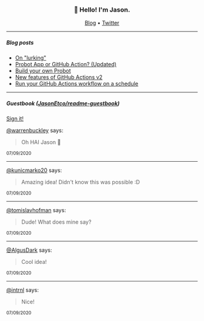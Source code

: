 <h3 align="center">👋 Hello! I'm Jason.</h3>

<p align="center">
  <a href="https://jasonet.co">Blog</a> •
  <a href="https://twitter.com/JasonEtco">Twitter</a>
</p>

---

##### Blog posts

<!--START_SECTION:posts-->
* [On &quot;lurking&quot;](https:&#x2F;&#x2F;jasonet.co&#x2F;posts&#x2F;on-lurking&#x2F;)
* [Probot App or GitHub Action? (Updated)](https:&#x2F;&#x2F;jasonet.co&#x2F;posts&#x2F;probot-app-or-github-action-v2&#x2F;)
* [Build your own Probot](https:&#x2F;&#x2F;jasonet.co&#x2F;posts&#x2F;build-your-own-probot&#x2F;)
* [New features of GitHub Actions v2](https:&#x2F;&#x2F;jasonet.co&#x2F;posts&#x2F;new-features-of-github-actions&#x2F;)
* [Run your GitHub Actions workflow on a schedule](https:&#x2F;&#x2F;jasonet.co&#x2F;posts&#x2F;scheduled-actions&#x2F;)
<!--END_SECTION:posts-->

---

##### Guestbook ([JasonEtco/readme-guestbook](https://github.com/JasonEtco/readme-guestbook))

<a href="https://readme-guestbook.now.sh">Sign it!</a>

<!--START_SECTION:guestbook-->
[@warrenbuckley](https://github.com/warrenbuckley) says:

> Oh HAI Jason 👋

<sup>07/09/2020</sup>


---

[@kunicmarko20](https://github.com/kunicmarko20) says:

> Amazing idea! Didn't know this was possible :D 

<sup>07/09/2020</sup>


---

[@tomislavhofman](https://github.com/tomislavhofman) says:

> Dude! What does mine say?

<sup>07/09/2020</sup>


---

[@AlgusDark](https://github.com/AlgusDark) says:

> Cool idea!

<sup>07/09/2020</sup>


---

[@intrnl](https://github.com/intrnl) says:

> Nice!

<sup>07/09/2020</sup>

<!--END_SECTION:guestbook-->
<!--GUESTBOOK_LIST [{"name":"warrenbuckley","message":"Oh HAI Jason 👋","date":"07/09/2020"},{"name":"kunicmarko20","message":"Amazing idea! Didn't know this was possible :D ","date":"07/09/2020"},{"name":"tomislavhofman","message":"Dude! What does mine say?","date":"07/09/2020"},{"name":"AlgusDark","message":"Cool idea!","date":"07/09/2020"},{"name":"intrnl","message":"Nice!","date":"07/09/2020"}]-->
